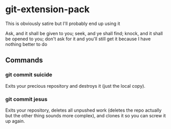 # git-extension-pack
This is obviously satire but I'll probably end up using it

Ask, and it shall be given to you; seek, and ye shall find; knock, and it shall be opened to you; don't ask for it and you'll still get it because I have nothing better to do

## Commands

### git commit suicide

Exits your precious repository and destroys it (just the local copy).

### git commit jesus

Exits your repository, deletes all unpushed work (deletes the repo actually but the other thing sounds more complex), and clones it so you can screw it up again.
